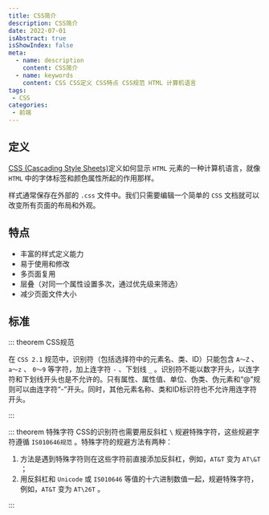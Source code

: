 ```yaml
---
title: CSS简介
description: CSS简介
date: 2022-07-01
isAbstract: true
isShowIndex: false
meta:
  - name: description
    content: CSS简介
  - name: keywords
    content: CSS CSS定义 CSS特点 CSS规范 HTML 计算机语言
tags:
 - CSS 
categories:
 - 前端
---
```


## 定义

[CSS (Cascading Style Sheets)](https://www.runoob.com/css/css-intro.html)定义如何显示 `HTML` 元素的一种计算机语言，就像 `HTML` 中的字体标签和颜色属性所起的作用那样。
<!-- more -->
样式通常保存在外部的 `.css` 文件中。我们只需要编辑一个简单的 `CSS` 文档就可以改变所有页面的布局和外观。


## 特点

- 丰富的样式定义能力
- 易于使用和修改
- 多页面复用
- 层叠（对同一个属性设置多次，通过优先级来筛选）
- 减少页面文件大小

## 标准

::: theorem CSS规范

在 `CSS 2.1` 规范中，识别符（包括选择符中的元素名、类、ID）只能包含 `A～Z` 、 `a～z` 、 `0～9` 等字符，加上连字符 ` - ` 、下划线 ` _ ` 。识别符不能以数字开头，以连字符和下划线开头也是不允许的。只有属性、属性值、单位、伪类、伪元素和“@”规则可以由连字符“-”开头。同时，其他元素名称、类和ID标识符也不允许用连字符开头。

:::


::: theorem 特殊字符
CSS的识别符也需要用反斜杠 ` \ ` 规避特殊字符，这些规避字符遵循 `IS010646规范` 。特殊字符的规避方法有两种：

1. 方法是遇到特殊字符则在这些字符前直接添加反斜杠，例如，`AT&T` 变为 `AT\&T` ；
2. 用反斜杠和 `Unicode` 或 `IS010646` 等值的十六进制数值一起，规避特殊字符，例如，`AT&T` 变为 `AT\26T` 。

:::
